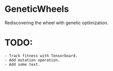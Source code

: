# GeneticWheels

Rediscovering the wheel with genetic optimization.

# TODO:
    - Track fitness with Tensorboard.
    - Add mutation operation.
    - Add some text.